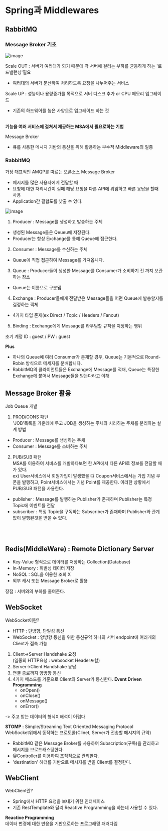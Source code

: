 # Spring과 Middlewares

## RabbitMQ

### Message Broker 기초
![image](https://user-images.githubusercontent.com/57223501/161374364-035c6474-ba0f-4d16-8697-7496409b607b.png)

Scale OUT : 서버가 여러대가 되기 때문에 각 서버에 걸리는 부하를 균등하게 하는 '로드밸런싱'필요
- 여러대의 서버가 분산하여 처리하도록 요청을 나누어주는 서비스

Scale UP : 성능이나 용량증가를 목적으로 서버 디스크 추가 or CPU 메모리 업그레이드
- 기존의 하드웨어를 높은 사양으로 업그레이드 하는 것
<br><br>


**기능을 여러 서비스에 걸쳐서 제공하는 MSA에서 필요로하는 기법**

Message Broker
- 큐를 사용한 메시지 기반의 통신을 위해 활용하는 부수적 Middleware의 일종

### RabbitMQ  
가장 대표적인 AMQP를 따르는 오픈소스 Message Broker
- 메시지를 많은 사용자에게 전달할 때
- 요청에 대한 처리시간이 길때 해당 요청을 다른 API에 위임하고 빠른 응답을 할때 사용
- Application간 결합도를 낮출 수 있다.

![image](https://user-images.githubusercontent.com/57223501/161373287-eb053c74-2420-4cab-9484-04cd054b64b1.png)


1. Producer : Message를 생성하고 발송하는 주체
- 생성된 Message들은 Qeueu에 저장된다.
- Producer는 항상 Exchange를 통해 Queue에 접근한다.
2. Consumer : Message를 수신하는 주체
- Queue에 직접 접근하여 Message를 가져옵니다.
3. Queue : Producer들이 생성한 Message를 Consumer가 소비하기 전 까지 보관하는 장소
- Queue는 이름으로 구분됌 
4. Exchange : Producer들에게 전달받은 Message들을 어떤 Queue에 발송할지를 결정하는 객체
- 4가지 타입 존재(ex Direct / Topic / Headers / Fanout)
5. Binding : Exchange에게 Message를 라우팅할 규칙을 지정하는 행위

초기 계정
ID : guest / PW : guest

**Plus**
- 하나의 Queue에 여러 Consumer가 존재할 경우, Queue는 기본적으로 Round-Robin 방식으로 메세지를 분배합니다.
- RabbitMQ의 클라이언트들은 Exchange에 Message를 적재, Queue는 특정한 Exchange에 붙어서 Message들을 받는다라고 이해

## Message Broker 활용
Job Queue 개발
1. PROD/CONS 패턴  
'JOB'목록을 가운데에 두고 JOB을 생성하는 주체와 처리하는 주체를 분리하는 설계 방법
- Producer : Message를 생성하는 주체
- Consumer : Message를 소비하는 주체

2. PUB/SUB 패턴  
MSA를 이용하여 서비스를 개발하다보면 한 API에서 다른 API로 정보를 전달할 때가 있다.  
ex) User서비스에서 회원가입이 발생했을 떄 Coupon서비스에서는 가입 기념 쿠폰을 발행하고, Point서비스에서는 기념 Point를 제공한다. 이러한 상황에서 PUB/SUB 패턴을 사용한다.  
- publisher : Message를 발행하는 Publisher가 존재하며 Publisher는 특정 Topic에 이벤트를 전달
- subscriber : 특정 Topic을 구독하는 Subscriber가 존재하며 Publisher와 관계없이 발행된것을 받을 수 있다.

<br><br>

## Redis(MiddleWare) : Remote Dictionary Server  
- Key-Value 형식으로 데이터를 저장하는 Collection(Database)
- In-Memory : 휘발성 데이터 저장
- NoSQL : SQL을 이용한 조회 X
- 외부 캐시 또는 Message Broker로 활용

장점 : 서버와의 부하를 줄여준다.

## WebSocket
WebSocket이란?  
- HTTP : 단방향, 단일성 통신
- WebSocket : 양방향 통신을 위한 통신규약
    하나의 서버 endpoint에 여러개의 Client가 접속 가능

1. Client->Server Handshake 요청  
(일종의 HTTP요청 : websocket Header포함)
2. Server->Client Handshake 응답  
3. 연결 종료까지 양방향 통신
4. 4가지 메소드를 기준으로 Client와 Server가 통신한다.
   **Event Driven Programming**
   - onOpen()
   - onClose()
   - onMessage()
   - onError()

-> 주고 받는 데이터의 형식X 해석이 어렵다

**STOMP** : Simple/Streaming Text Oriented Messaging Protocol  
WebSocket위에서 동작하는 프로토콜(Clinet, Server가 전송할 메시지의 규약)  
- RabbitMQ 같은 Message Broker를 사용하여 Subscription(구독)을 관리하고 메시지를 브로드캐스팅한다.
- @Controller를 이용하여 조직적으로 관리한다. 
- 'destination' 헤더를 기반으로 메시지를 받을 Client를 결정한다.


## WebClient
WebClient란?  
- Spring에서 HTTP 요청을 보내기 위한 인터페이스
- 기존 RestTemplate와 달리 Reactive Programming을 하는데 사용할 수 있다.

**Reactive Programming**  
데이터 변경에 대한 반응을 기반으로하는 프로그래밍 패러다임